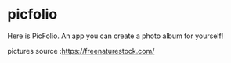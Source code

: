 # picfolio

Here is PicFolio. An app you can create a photo album for yourself!

pictures source :https://freenaturestock.com/
